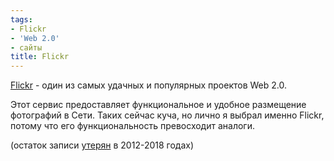 ```yaml
---
tags:
- Flickr
- 'Web 2.0'
- сайты
title: Flickr
---
```


[Flickr][] - один из самых удачных и популярных проектов Web 2.0.

Этот сервис предоставляет функциональное и удобное размещение фотографий
в Сети. Таких сейчас куча, но лично я выбрал именно Flickr, потому что
его функциональность превосходит аналоги.

(остаток записи [утерян](http://dzhus.org/posts/2018-06-09-blog-revival.html) в 2012-2018 годах)

  [Flickr]: http://www.flickr.com/
